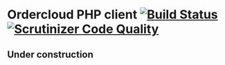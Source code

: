 # Ordercloud PHP client [![Build Status](https://travis-ci.org/ordercloud/ordercloud-php.svg?branch=master)](https://travis-ci.org/ordercloud/ordercloud-php) [![Scrutinizer Code Quality](https://scrutinizer-ci.com/g/ordercloud/ordercloud-php/badges/quality-score.png?b=develop)](https://scrutinizer-ci.com/g/ordercloud/ordercloud-php/?branch=develop)

## Under construction
